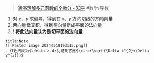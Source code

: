 > [通俗理解多元函数的全微分 - 知乎](https://zhuanlan.zhihu.com/p/485956707)
> #数学/导数 

1. 对 $x，y$ 求偏导，得到在 $x、y$ 方向切线的方向向量
2. 两向量做叉积，得到两向量组成平面的法向量
3. ! **将此法向量认为是切平面的法向量**


 ```ad-note
title:Note
![[Pasted image 20240518193115.png]]
- 红色线段为$\delta z-dz$,证明它是$\circ(\sqrt{\Delta x^{2}+\Delta y^{2}})$
```

